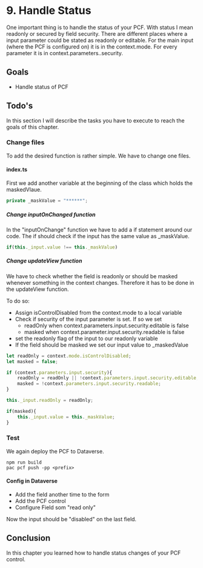 # 9. Handle Status
One important thing is to handle the status of your PCF. With status I mean readonly or secured by field security.
There are different places where a input parameter could be stated as readonly or editable.
For the main input (where the PCF is configured on) it is in the context.mode. For every parameter it is in context.parameters.<parameter name>.security.

## Goals
- Handle status of PCF

## Todo's
In this section I will describe the tasks you have to execute to reach the goals of this chapter.

### Change files
To add the desired function is rather simple. We have to change one files.

#### index.ts
First we add another variable at the beginning of the class which holds the maskedVlaue.
```Typescript
private _maskValue = "******";
```

##### Change inputOnChanged function

In the "inputOnChange" function we have to add a if statement around our code. The if should check if the input has the same value as _maskValue.
```Typescript
if(this._input.value !== this._maskValue)
```

##### Change updateView function
We have to check whether the field is readonly or should be masked whenever something in the context changes. Therefore it has to be done in the updateView function.

To do so:
- Assign isControlDisabled from the context.mode to a local variable
- Check if security of the input parameter is set. If so we set
  -  readOnly when context.parameters.input.security.editable is false
  -  masked when context.parameter.input.security.readable is false
- set the readonly flag of the input to our readonly variable
- If the field should be masked we set our input value to _maskedValue 

```Typescript
let readOnly = context.mode.isControlDisabled;
let masked = false;

if (context.parameters.input.security){
	readOnly = readOnly || !context.parameters.input.security.editable;
	masked = !context.parameters.input.security.readable;
}

this._input.readOnly = readOnly;

if(masked){
	this._input.value = this._maskValue;
}
```

### Test
We again deploy the PCF to Dataverse.
```
npm run build
pac pcf push -pp <prefix>
```

#### Config in Dataverse
- Add the field another time to the form
- Add the PCF control
- Configure Field som "read only"

Now the input should be "disabled" on the last field.

## Conclusion
In this chapter you learned how to handle status changes of your PCF control.